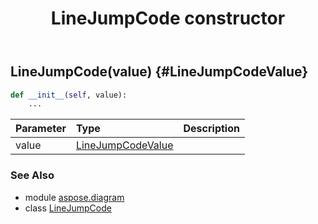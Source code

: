 ﻿---
title: LineJumpCode constructor
second_title: Aspose.Diagram for Python via .NET API References
description: 
type: docs
weight: 10
url: /python-net/aspose.diagram/linejumpcode/__init__/
is_root: false
---

## LineJumpCode(value) {#LineJumpCodeValue}



```python
def __init__(self, value):
    ...
```


| Parameter | Type | Description |
| :- | :- | :- |
| value | [LineJumpCodeValue](/diagram/python-net/aspose.diagram/linejumpcodevalue) |  |



### See Also
* module [aspose.diagram](../../)
* class [LineJumpCode](/diagram/python-net/aspose.diagram/linejumpcode)
